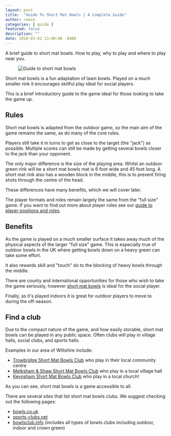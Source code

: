 ```yaml
---
layout: post
title:  "Guide To Short Mat Bowls | A Complete Guide"
author: reece
categories: [ guide ]
featured: false
description: ""
date: 2018-03-01 13:00:00 -0400
---
```

    

<!-- wp:paragraph -->
<p xmlns="http://www.w3.org/1999/xhtml">A brief guide to short mat bowls. How to play, why to play and where to play near you.</p>
<!-- /wp:paragraph -->

<!-- wp:image {"id":374,"sizeSlug":"full","linkDestination":"none"} -->
<figure class="wp-block-image size-full"><img src="/img/posts/guide-to-short-mat-bowls.jpg" alt="Guide to short mat bowls" class="wp-image-374"/></figure>
<!-- /wp:image -->

<!-- wp:paragraph -->
<p>Short mat bowls is a fun adaptation of lawn bowls. Played on a much smaller rink it encourages skillful play ideal for social players.</p>
<!-- /wp:paragraph -->

<!-- wp:paragraph -->
<p>This is a brief introductory guide to the game ideal for those looking to take the game up.</p>
<!-- /wp:paragraph -->

<!-- wp:heading -->
<h2><a href="#rules"></a>Rules</h2>
<!-- /wp:heading -->

<!-- wp:paragraph -->
<p>Short mat bowls is adapted from the outdoor game, so the main aim of the game remains the same, as do many of the core rules.</p>
<!-- /wp:paragraph -->

<!-- wp:paragraph -->
<p>Players still take it in turns to get as close to the target (the "jack") as possible. Multiple scores can still be made by getting several bowls closer to the jack than your opponent.</p>
<!-- /wp:paragraph -->

<!-- wp:paragraph -->
<p>The only major difference is the size of the playing area. Whilst an outdoor green rink will be a short mat bowls mat is 6 foot wide and 45 foot long. A short mat rink also has a wooden block in the middle, this is to prevent firing shots through the centre of the head.</p>
<!-- /wp:paragraph -->

<!-- wp:paragraph -->
<p>These differences have many benefits, which we will cover later.</p>
<!-- /wp:paragraph -->

<!-- wp:paragraph -->
<p>The player formats and roles remain largely the same from the "full size" game. If you want to find out more about player roles see our <a href="https://www.jackhighbowls.com/help/lawn-bowls-player-positions">guide to player positions and roles</a>.</p>
<!-- /wp:paragraph -->

<!-- wp:heading -->
<h2><a href="#benefits"></a>Benefits</h2>
<!-- /wp:heading -->

<!-- wp:paragraph -->
<p>As the game is played on a much smaller surface it takes away much of the physical aspects of the larger "full size" game. This is especially true of outdoor bowls in the UK where getting bowls down on a heavy green can take some effort.</p>
<!-- /wp:paragraph -->

<!-- wp:paragraph -->
<p>It also rewards skill and "touch" do to the blocking of heavy bowls through the middle.</p>
<!-- /wp:paragraph -->

<!-- wp:paragraph -->
<p>There are county and international opportunities for those who wish to take the game seriously, however <a href="https://www.jackhighbowls.com/help/rules-of-short-mat-bowls/">short mat bowls</a> is ideal for the social player.</p>
<!-- /wp:paragraph -->

<!-- wp:paragraph -->
<p>Finally, as it's played indoors it is great for outdoor players to move to during the off-season.</p>
<!-- /wp:paragraph -->

<!-- wp:heading -->
<h2><a href="#find-a-club"></a>Find a club</h2>
<!-- /wp:heading -->

<!-- wp:paragraph -->
<p>Due to the compact nature of the game, and how easily storable, short mat bowls can be played in any public space. Often clubs will play in village halls, social clubs, and sports halls.</p>
<!-- /wp:paragraph -->

<!-- wp:paragraph -->
<p>Examples in our area of Wiltshire include:</p>
<!-- /wp:paragraph -->

<!-- wp:list -->
<ul><li><a href="https://www.paxcroftmead.org.uk/bowls.shtml">Trowbridge Short Mat Bowls Club</a> who play in their local community centre</li><li><a href="https://www.bgvh.co.uk/regular-users/short-mat-bowls/">Melksham &amp; Shaw Short Mat Bowls Club</a> who play in a local village hall</li><li><a href="https://www.keynshammethodistchurch.co.uk/church-life/fellowship-and-community/short-mat-bowls-club/">Keynsham Short Mat Bowls Club</a> who play in a local church!</li></ul>
<!-- /wp:list -->

<!-- wp:paragraph -->
<p>As you can see, short mat bowls is a game accessible to all.</p>
<!-- /wp:paragraph -->

<!-- wp:paragraph -->
<p>There are several sites that list short mat bowls clubs. We suggest checking out the following pages:</p>
<!-- /wp:paragraph -->

<!-- wp:list -->
<ul><li><a href="#">bowls.co.uk</a></li><li><a href="http://www.sports-clubs.net/Sport/Clubs.aspx?SportID=790&amp;Sport=Bowls%20(Short%20Mat)">sports-clubs.net</a></li><li><a href="http://www.bowlsclub.info/uk">bowlsclub.info</a> (includes all types of bowls clubs including outdoor, indoor and crown green)</li></ul>
<!-- /wp:list -->
    